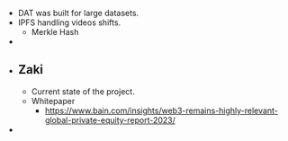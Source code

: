 - DAT was built for large datasets.
- IPFS handling videos shifts.
	- Merkle Hash
-
- ## Zaki
	- Current state of the project.
	- Whitepaper
		- https://www.bain.com/insights/web3-remains-highly-relevant-global-private-equity-report-2023/
-